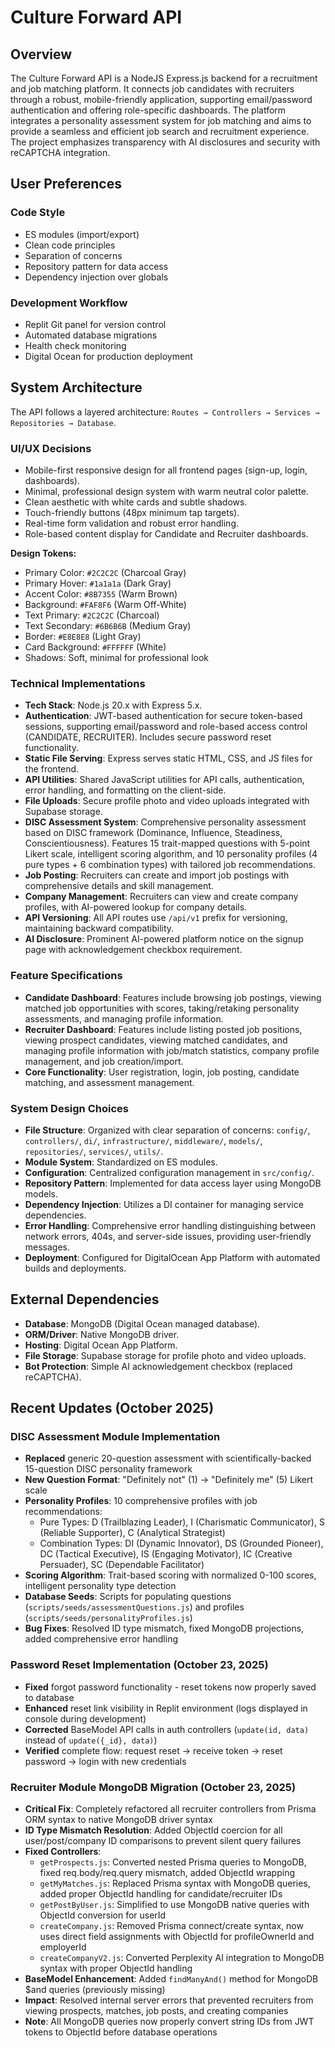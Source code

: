 # Culture Forward API

## Overview
The Culture Forward API is a NodeJS Express.js backend for a recruitment and job matching platform. It connects job candidates with recruiters through a robust, mobile-friendly application, supporting email/password authentication and offering role-specific dashboards. The platform integrates a personality assessment system for job matching and aims to provide a seamless and efficient job search and recruitment experience. The project emphasizes transparency with AI disclosures and security with reCAPTCHA integration.

## User Preferences
### Code Style
- ES modules (import/export)
- Clean code principles
- Separation of concerns
- Repository pattern for data access
- Dependency injection over globals

### Development Workflow
- Replit Git panel for version control
- Automated database migrations
- Health check monitoring
- Digital Ocean for production deployment

## System Architecture

The API follows a layered architecture: `Routes → Controllers → Services → Repositories → Database`.

### UI/UX Decisions
- Mobile-first responsive design for all frontend pages (sign-up, login, dashboards).
- Minimal, professional design system with warm neutral color palette.
- Clean aesthetic with white cards and subtle shadows.
- Touch-friendly buttons (48px minimum tap targets).
- Real-time form validation and robust error handling.
- Role-based content display for Candidate and Recruiter dashboards.

**Design Tokens:**
- Primary Color: `#2C2C2C` (Charcoal Gray)
- Primary Hover: `#1a1a1a` (Dark Gray)
- Accent Color: `#8B7355` (Warm Brown)
- Background: `#FAF8F6` (Warm Off-White)
- Text Primary: `#2C2C2C` (Charcoal)
- Text Secondary: `#6B6B6B` (Medium Gray)
- Border: `#E8E8E8` (Light Gray)
- Card Background: `#FFFFFF` (White)
- Shadows: Soft, minimal for professional look

### Technical Implementations
- **Tech Stack**: Node.js 20.x with Express 5.x.
- **Authentication**: JWT-based authentication for secure token-based sessions, supporting email/password and role-based access control (CANDIDATE, RECRUITER). Includes secure password reset functionality.
- **Static File Serving**: Express serves static HTML, CSS, and JS files for the frontend.
- **API Utilities**: Shared JavaScript utilities for API calls, authentication, error handling, and formatting on the client-side.
- **File Uploads**: Secure profile photo and video uploads integrated with Supabase storage.
- **DISC Assessment System**: Comprehensive personality assessment based on DISC framework (Dominance, Influence, Steadiness, Conscientiousness). Features 15 trait-mapped questions with 5-point Likert scale, intelligent scoring algorithm, and 10 personality profiles (4 pure types + 6 combination types) with tailored job recommendations.
- **Job Posting**: Recruiters can create and import job postings with comprehensive details and skill management.
- **Company Management**: Recruiters can view and create company profiles, with AI-powered lookup for company details.
- **API Versioning**: All API routes use `/api/v1` prefix for versioning, maintaining backward compatibility.
- **AI Disclosure**: Prominent AI-powered platform notice on the signup page with acknowledgement checkbox requirement.

### Feature Specifications
- **Candidate Dashboard**: Features include browsing job postings, viewing matched job opportunities with scores, taking/retaking personality assessments, and managing profile information.
- **Recruiter Dashboard**: Features include listing posted job positions, viewing prospect candidates, viewing matched candidates, and managing profile information with job/match statistics, company profile management, and job creation/import.
- **Core Functionality**: User registration, login, job posting, candidate matching, and assessment management.

### System Design Choices
- **File Structure**: Organized with clear separation of concerns: `config/`, `controllers/`, `di/`, `infrastructure/`, `middleware/`, `models/`, `repositories/`, `services/`, `utils/`.
- **Module System**: Standardized on ES modules.
- **Configuration**: Centralized configuration management in `src/config/`.
- **Repository Pattern**: Implemented for data access layer using MongoDB models.
- **Dependency Injection**: Utilizes a DI container for managing service dependencies.
- **Error Handling**: Comprehensive error handling distinguishing between network errors, 404s, and server-side issues, providing user-friendly messages.
- **Deployment**: Configured for DigitalOcean App Platform with automated builds and deployments.

## External Dependencies

- **Database**: MongoDB (Digital Ocean managed database).
- **ORM/Driver**: Native MongoDB driver.
- **Hosting**: Digital Ocean App Platform.
- **File Storage**: Supabase storage for profile photo and video uploads.
- **Bot Protection**: Simple AI acknowledgement checkbox (replaced reCAPTCHA).

## Recent Updates (October 2025)

### DISC Assessment Module Implementation
- **Replaced** generic 20-question assessment with scientifically-backed 15-question DISC personality framework
- **New Question Format**: "Definitely not" (1) → "Definitely me" (5) Likert scale
- **Personality Profiles**: 10 comprehensive profiles with job recommendations:
  - Pure Types: D (Trailblazing Leader), I (Charismatic Communicator), S (Reliable Supporter), C (Analytical Strategist)
  - Combination Types: DI (Dynamic Innovator), DS (Grounded Pioneer), DC (Tactical Executive), IS (Engaging Motivator), IC (Creative Persuader), SC (Dependable Facilitator)
- **Scoring Algorithm**: Trait-based scoring with normalized 0-100 scores, intelligent personality type detection
- **Database Seeds**: Scripts for populating questions (`scripts/seeds/assessmentQuestions.js`) and profiles (`scripts/seeds/personalityProfiles.js`)
- **Bug Fixes**: Resolved ID type mismatch, fixed MongoDB projections, added comprehensive error handling

### Password Reset Implementation (October 23, 2025)
- **Fixed** forgot password functionality - reset tokens now properly saved to database
- **Enhanced** reset link visibility in Replit environment (logs displayed in console during development)
- **Corrected** BaseModel API calls in auth controllers (`update(id, data)` instead of `update({_id}, data)`)
- **Verified** complete flow: request reset → receive token → reset password → login with new credentials

### Recruiter Module MongoDB Migration (October 23, 2025)
- **Critical Fix**: Completely refactored all recruiter controllers from Prisma ORM syntax to native MongoDB driver syntax
- **ID Type Mismatch Resolution**: Added ObjectId coercion for all user/post/company ID comparisons to prevent silent query failures
- **Fixed Controllers**:
  - `getProspects.js`: Converted nested Prisma queries to MongoDB, fixed req.body/req.query mismatch, added ObjectId wrapping
  - `getMyMatches.js`: Replaced Prisma syntax with MongoDB queries, added proper ObjectId handling for candidate/recruiter IDs
  - `getPostByUser.js`: Simplified to use MongoDB native queries with ObjectId conversion for userId
  - `createCompany.js`: Removed Prisma connect/create syntax, now uses direct field assignments with ObjectId for profileOwnerId and employerId
  - `createCompanyV2.js`: Converted Perplexity AI integration to MongoDB syntax with proper ObjectId handling
- **BaseModel Enhancement**: Added `findManyAnd()` method for MongoDB $and queries (previously missing)
- **Impact**: Resolved internal server errors that prevented recruiters from viewing prospects, matches, job posts, and creating companies
- **Note**: All MongoDB queries now properly convert string IDs from JWT tokens to ObjectId before database operations